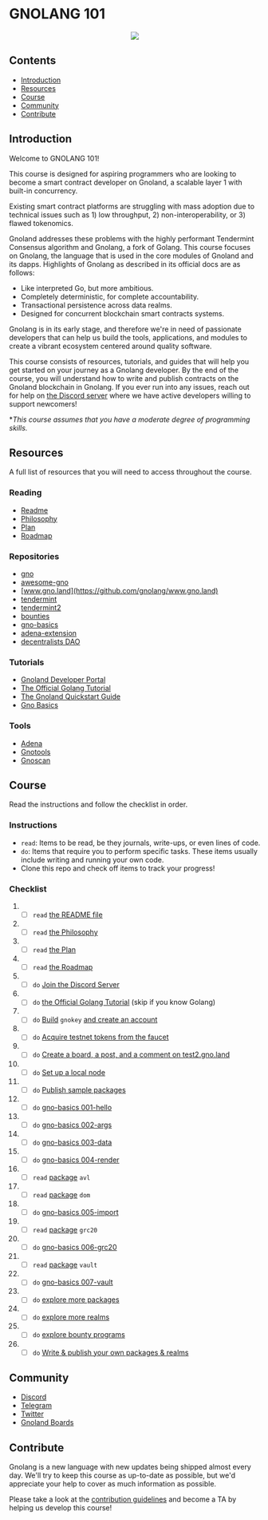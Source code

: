 # GNOLANG 101

<div align="center">
	<img src="./banner.png" />
</div>

## Contents 
- [Introduction](https://github.com/onbloc/gnolang-101#introduction)
- [Resources](https://github.com/onbloc/gnolang-101#resources)
- [Course](https://github.com/onbloc/gnolang-101#course)
- [Community](https://github.com/onbloc/gnolang-101#community)
- [Contribute](https://github.com/onbloc/gnolang-101#contribute)

## Introduction

Welcome to GNOLANG 101!

This course is designed for aspiring programmers who are looking to become a smart contract developer on Gnoland, a scalable layer 1 with built-in concurrency.

Existing smart contract platforms are struggling with mass adoption due to technical issues such as 1) low throughput, 2) non-interoperability, or 3) flawed tokenomics.

Gnoland addresses these problems with the highly performant Tendermint Consensus algorithm and Gnolang, a fork of Golang. This course focuses on Gnolang, the language that is used in the core modules of Gnoland and its dapps. Highlights of Gnolang as described in its official docs are as follows:

 - Like interpreted Go, but more ambitious.
 - Completely deterministic, for complete accountability.
 - Transactional persistence across data realms.
 - Designed for concurrent blockchain smart contracts systems. 

Gnolang is in its early stage, and therefore we're in need of passionate developers that can help us build the tools, applications, and modules to create a vibrant ecosystem centered around quality software.

This course consists of resources, tutorials, and guides that will help you get started on your journey as a Gnolang developer. By the end of the course, you will understand how to write and publish contracts on the Gnoland blockchain in Gnolang. If you ever run into any issues, reach out for help on [the Discord server](https://discord.com/invite/3YbdqVP8Tb) where we have active developers willing to support newcomers!

**This course assumes that you have a moderate degree of programming skills.*

## Resources
A full list of resources that you will need to access throughout the course.

### Reading
- [Readme](https://github.com/gnolang/gno#readme)
- [Philosophy](https://github.com/gnolang/gno/blob/master/PHILOSOPHY.md)
- [Plan](https://github.com/gnolang/gno/blob/master/PLAN.md)
- [Roadmap](https://github.com/gnolang/gno/blob/master/PLAN.md)

### Repositories
- [gno](https://github.com/gnolang/gno)
- [awesome-gno](https://github.com/gnolang/awesome-gno)
- [www.gno.land](https://github.com/gnolang/www.gno.land)
- [tendermint](https://github.com/gnolang/tendermint)
- [tendermint2](https://github.com/tendermint/tendermint2)
- [bounties](https://github.com/gnolang/bounties)
- [gno-basics](https://github.com/moul/gno-basics)
- [adena-extension](https://github.com/onbloc/adena-extension)
- [decentralists DAO](https://github.com/decentralists/DAO)

### Tutorials
- [Gnoland Developer Portal](https://github.com/onbloc/gnoland-tutorials)
- [The Official Golang Tutorial](https://go.dev/doc/tutorial/)
- [The Gnoland Quickstart Guide](https://test2.gno.land/r/boards:testboard/5)
- [Gno Basics](https://github.com/moul/gno-basics)

### Tools
- [Adena](https://adena.app/)
- [Gnotools](https://app.gno.tools/r/boards:testboard)
- [Gnoscan](https://gnoscan.io)

## Course
Read the instructions and follow the checklist in order.

### Instructions
-  `read`: Items to be read, be they journals, write-ups, or even lines of code.
-  `do`: Items that require you to perform specific tasks. These items usually include writing and running your own code.
- Clone this repo and check off items to track your progress!

### Checklist

1. - [ ] `read` [the README file](https://github.com/gnolang/gno#readme)
2.  - [ ] `read` [the Philosophy](https://github.com/gnolang/gno/blob/master/PHILOSOPHY.md)
3.  - [ ] `read` [the Plan](https://github.com/gnolang/gno/blob/master/PLAN.md)
4.  - [ ] `read` [the Roadmap](https://github.com/gnolang/gno/blob/master/ROADMAP.md)
5. - [ ] `do` [Join the Discord Server](https://discord.gg/3YbdqVP8Tb)
6.  - [ ] `do` [the Official Golang Tutorial](https://go.dev/doc/tutorial/) (skip if you know Golang)
7.  - [ ] `do` [Build](https://test2.gno.land/r/boards:testboard/5) `gnokey` [and create an account](https://test2.gno.land/r/boards:testboard/5)
8.  - [ ] `do` [Acquire testnet tokens from the faucet](https://test2.gno.land/faucet)
9.  - [ ] `do` [Create a board, a post, and a comment on test2.gno.land](https://test2.gno.land/r/boards?help)
10. - [ ] `do` [Set up a local node](https://github.com/gnolang/gno/blob/master/examples/gno.land/r/demo/boards/README.md#starting-a-local-gnoland-node)
11. - [ ] `do` [Publish sample packages](https://github.com/gnolang/gno/blob/master/examples/gno.land/r/demo/boards/README.md#publish-the-gnolandpdemoavl-package)
12. - [ ] `do` [gno-basics 001-hello](https://github.com/moul/gno-basics/tree/main/001-hello)
13. - [ ] `do` [gno-basics 002-args](https://github.com/moul/gno-basics/tree/main/002-args)
14. - [ ] `do` [gno-basics 003-data](https://github.com/moul/gno-basics/tree/main/003-data)
15. - [ ] `do` [gno-basics 004-render](https://github.com/moul/gno-basics/tree/main/004-render)
16. - [ ] `read` [package](https://github.com/gnolang/gno/tree/master/examples/gno.land/p/avl) `avl`
17. - [ ] `read` [package](https://github.com/gnolang/gno/tree/master/examples/gno.land/p/dom) `dom`
18. - [ ] `do` [gno-basics 005-import](https://github.com/moul/gno-basics/tree/main/005-import)
19. - [ ] `read` [package](https://github.com/gnolang/gno/tree/master/examples/gno.land/p/grc/grc20) `grc20`
20. - [ ] `do` [gno-basics 006-grc20](https://github.com/moul/gno-basics/tree/main/006-grc20)
21. - [ ] `read` [package](https://github.com/gnolang/gno/tree/master/examples/gno.land/p/grc/exts/vault) `vault`
22. - [ ] `do` [gno-basics 007-vault](https://github.com/moul/gno-basics/tree/main/007-vault)
23. - [ ] `do` [explore more packages](https://github.com/gnolang/gno/tree/master/examples/gno.land/p)
24. - [ ] `do` [explore more realms](https://github.com/gnolang/gno/tree/master/examples/gno.land/r)
25. - [ ] `do` [explore bounty programs](https://github.com/gnolang/bounties)
26. - [ ] `do` [Write & publish your own packages & realms](https://test2.gno.land/)

## Community
- [Discord](https://discord.gg/3YbdqVP8Tb)
- [Telegram](https://t.me/gnoland)
- [Twitter](https://twitter.com/_gnoland)
- [Gnoland Boards](https://gno.land/r/boards)

## Contribute
Gnolang is a new language with new updates being shipped almost every day. We'll try to keep this course as up-to-date as possible, but we'd appreciate your help to cover as much information as possible. 

Please take a look at the [contribution guidelines](https://github.com/onbloc/gnolang-101/blob/main/Contribution%20Guidelines.md) and become a TA by helping us develop this course!
